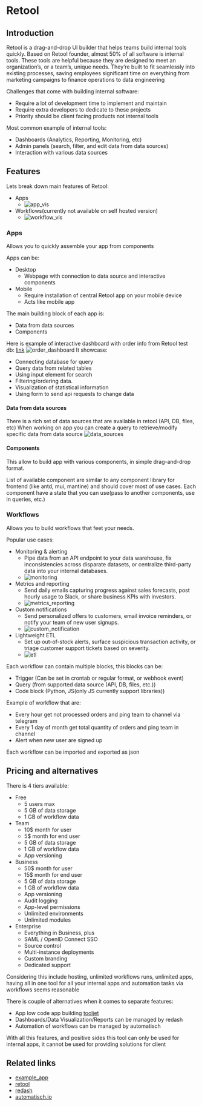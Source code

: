 # Retool

## Introduction

Retool is a drag-and-drop UI builder that helps teams build internal tools quickly.
Based on Retool founder, almost 50% of all software is internal tools.
These tools are helpful because they are designed to meet an organization’s, or a team’s, unique needs.
They’re built to fit seamlessly into existing processes, saving employees significant time on everything from marketing campaigns to finance operations to data engineering

Challenges that come with building internal software:

- Require a lot of development time to implement and maintain
- Require extra developers to dedicate to these projects
- Priority should be client facing products not internal tools

Most common example of internal tools:

- Dashboards (Analytics, Reporting, Monitoring, etc)
- Admin panels (search, filter, and edit data from data sources)
- Interaction with various data sources

## Features

Lets break down main features of Retool:

- Apps
  - ![app_vis](./media/app_vis.png)
- Workflows(currently not available on self hosted version)
  - ![workflow_vis](./media/workflow_vis.png)

### Apps

Allows you to quickly assemble your app from components

Apps can be:

- Desktop
  - Webpage with connection to data source and interactive components
- Mobile
  - Require installation of central Retool app on your mobile device
  - Acts like mobile app

The main building block of each app is:

- Data from data sources
- Components

Here is example of interactive dashboard with order info from Retool test db:
[link](https://sandboxtest.retool.com/embedded/public/df8e566c-79d5-4300-8932-d57e7040d6ae)
![order_dashboard](./media/order_dashboard.png)
It showcase:

- Connecting database for query
- Query data from related tables
- Using input element for search
- Filtering/ordering data.
- Visualization of statistical information
- Using form to send api requests to change data

#### Data from data sources

There is a rich set of data sources that are available in retool (API, DB, files, etc)
When working on app you can create a query to retrieve/modify specific data from data source
![data_sources](./media/data_sources.png)

#### Components

This allow to build app with various components, in simple drag-and-drop format.

List of available component are similar to any component library for frontend (like antd, mui, mantine)
and should cover most of use cases.
Each component have a state that you can use(pass to another components, use in queries, etc.)

### Workflows

Allows you to build workflows that feet your needs.

Popular use cases:

- Monitoring & alerting
  - Pipe data from an API endpoint to your data warehouse, fix inconsistencies across disparate datasets, or centralize third-party data into your internal databases.
  - ![monitoring](./media/monitoring.png)
- Metrics and reporting
  - Send daily emails capturing progress against sales forecasts, post hourly usage to Slack, or share business KPIs with investors.
  - ![metrics_reporting](./media/metrics_reporting.png)
- Custom notifications
  - Send personalized offers to customers, email invoice reminders, or notify your team of new user signups.
  - ![custom_notification](./media/custom_notification.png)
- Lightweight ETL
  - Set up out-of-stock alerts, surface suspicious transaction activity, or triage customer support tickets based on severity.
  - ![etl](./media/etl.png)

Each workflow can contain multiple blocks, this blocks can be:

- Trigger (Can be set in crontab or regular format, or webhook event)
- Query (from supported data source (API, DB, files, etc.))
- Code block (Python, JS(only JS currently support libraries))

Example of workflow that are:

- Every hour get not processed orders and ping team to channel via telegram
- Every 1 day of month get total quantity of orders and ping team in channel
- Alert when new user are signed up

Each workflow can be imported and exported as json

## Pricing and alternatives

There is 4 tiers available:

- Free
  - 5 users max
  - 5 GB of data storage
  - 1 GB of workflow data
- Team
  - 10$ month for user
  - 5$ month for end user
  - 5 GB of data storage
  - 1 GB of workflow data
  - App versioning
- Business
  - 50$ month for user
  - 15$ month for end user
  - 5 GB of data storage
  - 1 GB of workflow data
  - App versioning
  - Audit logging
  - App-level permissions
  - Unlimited environments
  - Unlimited modules
- Enterprise
  - Everything in Business, plus
  - SAML / OpenID Connect SSO
  - Source control
  - Multi-instance deployments
  - Custom branding
  - Dedicated support

Considering this include hosting, unlimited workflows runs, unlimited apps, having all in one tool for all your internal apps and automation tasks via workflows seems reasonable

There is couple of alternatives when it comes to separate features:

- App low code app building [tooljet](https://www.tooljet.com)
- Dashboards/Data Visualization/Reports can be managed by redash
- Automation of workflows can be managed by automatisch

With all this features, and positive sides this tool can only be used for internal apps, it cannot be used for providing solutions for client

## Related links

- [example_app](https://sandboxtest.retool.com/embedded/public/df8e566c-79d5-4300-8932-d57e7040d6ae)
- [retool](https://retool.com/)
- [redash](https://redash.io/)
- [automatisch.io](https://automatisch.io/)
